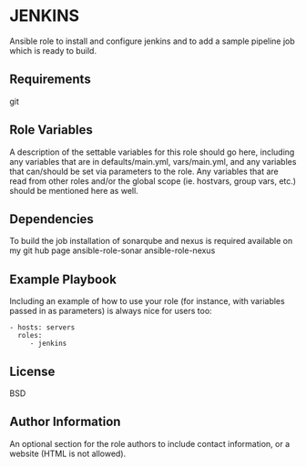 JENKINS
=========

Ansible role to install and configure jenkins and to add a sample pipeline job which is  ready to build.

Requirements
------------

git

Role Variables
--------------

A description of the settable variables for this role should go here, including any variables that are in defaults/main.yml, vars/main.yml, and any variables that can/should be set via parameters to the role. Any variables that are read from other roles and/or the global scope (ie. hostvars, group vars, etc.) should be mentioned here as well.

Dependencies
------------

To build the job installation of sonarqube and nexus is required
available on my git hub page
ansible-role-sonar
ansible-role-nexus

Example Playbook
----------------

Including an example of how to use your role (for instance, with variables passed in as parameters) is always nice for users too:

    - hosts: servers
      roles:
         - jenkins

License
-------

BSD

Author Information
------------------

An optional section for the role authors to include contact information, or a website (HTML is not allowed).
